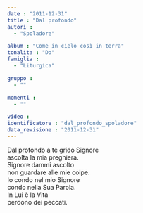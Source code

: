 ```yaml
---
date : "2011-12-31"
title : "Dal profondo"
autori : 
  - "Spoladore"

album : "Come in cielo così in terra"
tonalita : "Do"
famiglia : 
  - "Liturgica"

gruppo : 
  - ""

momenti : 
  - ""

video : 
identificatore : "dal_profondo_spoladore"
data_revisione : "2011-12-31"
---
```

  
  
Dal profondo a te grido Signore  
ascolta la mia preghiera.  
Signore dammi ascolto  
non guardare alle mie colpe.   
Io condo nel mio Signore  
condo nella Sua Parola.  
In Lui è la Vita   
perdono dei peccati.  
  
  
  
